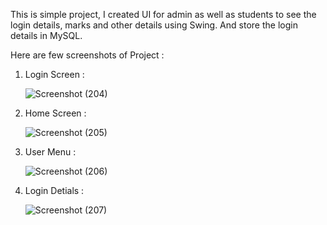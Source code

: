 This is simple project, I created UI for admin as well as students to see the login details, marks and other details using Swing. And store the login details in MySQL.

Here are few screenshots of Project :

1) Login Screen :

     ![Screenshot (204)](https://github.com/annonymous-axe/Student-Management-System/assets/79747679/d12b189e-7f27-4ed9-9af7-3c9d2bc7cbeb)

2) Home Screen :

   ![Screenshot (205)](https://github.com/annonymous-axe/Student-Management-System/assets/79747679/342ca715-1639-4653-b340-e7f584ae25d1)

3) User Menu :

   ![Screenshot (206)](https://github.com/annonymous-axe/Student-Management-System/assets/79747679/9209983d-54c8-495a-b98c-b250ded6408d)

4) Login Detials :

   ![Screenshot (207)](https://github.com/annonymous-axe/Student-Management-System/assets/79747679/fd37892c-b327-4c4a-9ffe-39fefa9024be)


